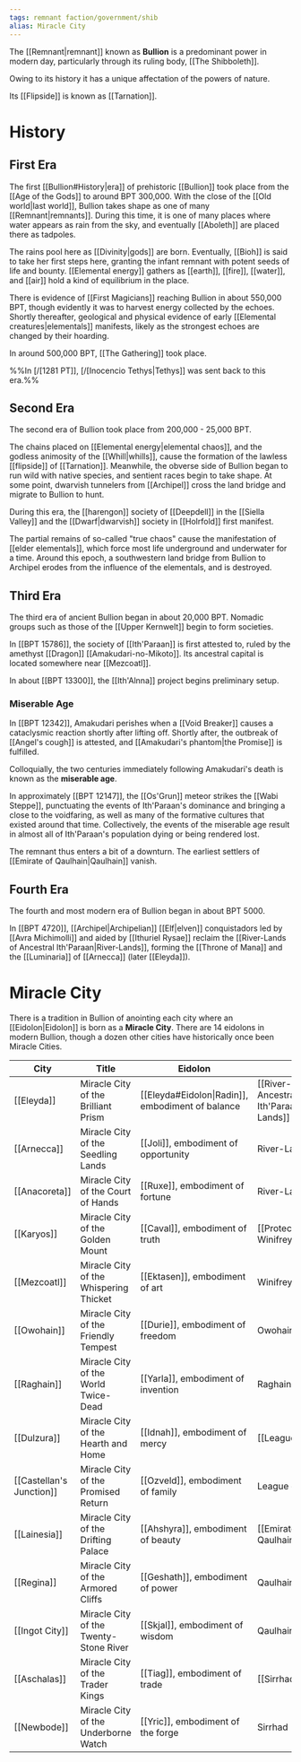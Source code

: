 ```yaml
---
tags: remnant faction/government/shib
alias: Miracle City
---
```

The [[Remnant|remnant]] known as **Bullion** is a predominant power in modern day, particularly through its ruling body, [[The Shibboleth]]. 

Owing to its history it has a unique affectation of the powers of nature.

Its [[Flipside]] is known as [[Tarnation]].

# History
## First Era
The first [[Bullion#History|era]] of prehistoric [[Bullion]] took place from the [[Age of the Gods]] to around BPT 300,000. With the close of the [[Old world|last world]], Bullion takes shape as one of many [[Remnant|remnants]]. During this time, it is one of many places where water appears as rain from the sky, and eventually [[Aboleth]] are placed there as tadpoles.

The rains pool here as [[Divinity|gods]] are born. Eventually, [[Bioh]] is said to take her first steps here, granting the infant remnant with potent seeds of life and bounty. [[Elemental energy]] gathers as [[earth]], [[fire]], [[water]], and [[air]] hold a kind of equilibrium in the place.

There is evidence of [[First Magicians]] reaching Bullion in about 550,000 BPT, though evidently it was to harvest energy collected by the echoes. Shortly thereafter, geological and physical evidence of early [[Elemental creatures|elementals]] manifests, likely as the strongest echoes are changed by their hoarding.

In around 500,000 BPT, [[The Gathering]] took place.

%%In [/[1281 PT]], [/[Inocencio Tethys|Tethys]] was sent back to this era.%%
## Second Era 

The second era of Bullion took place from 200,000 - 25,000 BPT.

The chains placed on [[Elemental energy|elemental chaos]], and the godless animosity of the [[Whill|whills]], cause the formation of the lawless [[flipside]] of [[Tarnation]]. Meanwhile, the obverse side of Bullion began to run wild with native species, and sentient races begin to take shape. At some point, dwarvish tunnelers from [[Archipel]] cross the land bridge and migrate to Bullion to hunt.

During this era, the [[harengon]] society of [[Deepdell]] in the [[Siella Valley]] and the [[Dwarf|dwarvish]] society in [[Holrfold]] first manifest. 

The partial remains of so-called "true chaos" cause the manifestation of [[elder elementals]], which force most life underground and underwater for a time. Around this epoch, a southwestern land bridge from Bullion to Archipel erodes from the influence of the elementals, and is destroyed.

## Third Era
The third era of ancient Bullion began in about 20,000 BPT. Nomadic groups such as those of the [[Upper Kernwelt]] begin to form societies.

In [[BPT 15786]], the society of [[Ith'Paraan]] is first attested to, ruled by the amethyst [[Dragon]] [[Amakudari-no-Mikoto]]. Its ancestral capital is located somewhere near [[Mezcoatl]].

In about [[BPT 13300]], the [[Ith'Alnna]] project begins preliminary setup.

### Miserable Age
In [[BPT 12342]], Amakudari perishes when a [[Void Breaker]] causes a cataclysmic reaction shortly after lifting off. Shortly after, the outbreak of [[Angel's cough]] is attested, and [[Amakudari's phantom|the Promise]] is fulfilled. 

Colloquially, the two centuries immediately following Amakudari's death is known as the **miserable age**.

In approximately [[BPT 12147]], the [[Os'Grun]] meteor strikes the [[Wabi Steppe]], punctuating the events of Ith'Paraan's dominance and bringing a close to the voidfaring, as well as many of the formative cultures that existed around that time. Collectively, the events of the miserable age result in almost all of Ith'Paraan's population dying or being rendered lost.

The remnant thus enters a bit of a downturn. The earliest settlers of [[Emirate of Qaulhain|Qaulhain]] vanish.
## Fourth Era
The fourth and most modern era of Bullion began in about BPT 5000.

In [[BPT 4720]], [[Archipel|Archipelian]] [[Elf|elven]] conquistadors led by [[Avra Michimolli]] and aided by [[Ithuriel Rysae]] reclaim the [[River-Lands of Ancestral Ith'Paraan|River-Lands]], forming the [[Throne of Mana]] and the [[Luminaria]] of [[Arnecca]] (later [[Eleyda]]).

# Miracle City
There is a tradition in Bullion of anointing each city where an [[Eidolon|Eidolon]] is born as a **Miracle City**. There are 14 eidolons in modern Bullion, though a dozen other cities have historically once been Miracle Cities.

| City | Title | Eidolon | Region |
| ---- | ----- | ----- | --- |
| [[Eleyda]] | Miracle City of the Brilliant Prism | [[Eleyda#Eidolon\|Radin]], embodiment of balance | [[River-Lands of Ancestral Ith'Paraan\|River-Lands]] |
| [[Arnecca]] | Miracle City of the Seedling Lands | [[Joli]], embodiment of opportunity | River-Lands |
| [[Anacoreta]] | Miracle City of the Court of Hands | [[Ruxe]], embodiment of fortune | River-Lands |
| [[Karyos]] | Miracle City of the Golden Mount | [[Caval]], embodiment of truth | [[Protectorate of Winifreyad\|Winifreyad]] |
| [[Mezcoatl]] | Miracle City of the Whispering Thicket | [[Ektasen]], embodiment of art | Winifreyad |
| [[Owohain]] | Miracle City of the Friendly Tempest | [[Durie]], embodiment of freedom | Owohain |
| [[Raghain]] | Miracle City of the World Twice-Dead | [[Yarla]], embodiment of invention | Raghain |
| [[Dulzura]] | Miracle City of the Hearth and Home | [[Idnah]], embodiment of mercy | [[League of Joriele]] |
| [[Castellan's Junction]] | Miracle City of the Promised Return | [[Ozveld]], embodiment of family | League of Joriele
| [[Lainesia]] | Miracle City of the Drifting Palace | [[Ahshyra]], embodiment of beauty | [[Emirate of Qaulhain\|Qaulhain]] |
| [[Regina]] | Miracle City of the Armored Cliffs | [[Geshath]], embodiment of power | Qaulhain |
| [[Ingot City]] | Miracle City of the Twenty-Stone River | [[Skjal]], embodiment of wisdom | Qaulhain |
| [[Aschalas]] | Miracle City of the Trader Kings | [[Tiag]], embodiment of trade | [[Sirrhad]] |
| [[Newbode]] | Miracle City of the Underborne Watch | [[Yric]], embodiment of the forge | Sirrhad |

